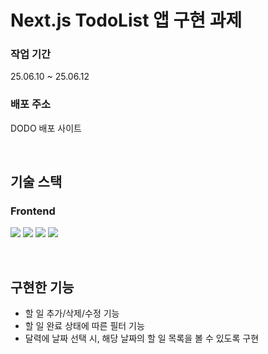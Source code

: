 # Next.js TodoList 앱 구현 과제
### 작업 기간
25.06.10 ~ 25.06.12

### 배포 주소
DODO 배포 사이트


</br>

## 기술 스택
### Frontend
<img src="https://img.shields.io/badge/Next.js-000000?style=for-the-badge&logo=nextdotjs&logoColor=white" /> <img src="https://img.shields.io/badge/TypeScript-3178C6?style=for-the-badge&logo=typescript&logoColor=white" /> <img src="https://img.shields.io/badge/TanStack_Query-FF4154?style=for-the-badge&logo=reactquery&logoColor=white" /> <img src="https://img.shields.io/badge/Tailwind_CSS-06B6D4?style=for-the-badge&logo=tailwindcss&logoColor=white" />

</br>

## 구현한 기능
- 할 일 추가/삭제/수정 기능
- 할 일 완료 상태에 따른 필터 기능
- 달력에 날짜 선택 시, 해당 날짜의 할 일 목록을 볼 수 있도록 구현
